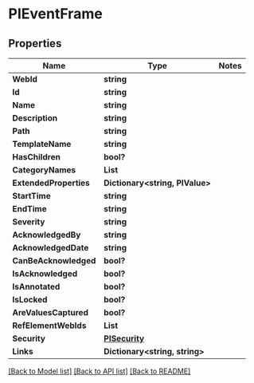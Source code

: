 # PIEventFrame

## Properties
Name | Type | Notes
------------ | ------------- | -------------
**WebId** | **string**
**Id** | **string**
**Name** | **string**
**Description** | **string**
**Path** | **string**
**TemplateName** | **string**
**HasChildren** | **bool?**
**CategoryNames** | **List<string>**
**ExtendedProperties** | **Dictionary<string, PIValue>**
**StartTime** | **string**
**EndTime** | **string**
**Severity** | **string**
**AcknowledgedBy** | **string**
**AcknowledgedDate** | **string**
**CanBeAcknowledged** | **bool?**
**IsAcknowledged** | **bool?**
**IsAnnotated** | **bool?**
**IsLocked** | **bool?**
**AreValuesCaptured** | **bool?**
**RefElementWebIds** | **List<string>**
**Security** | **[**PISecurity**](../Model/PISecurity.md)**
**Links** | **Dictionary<string, string>**

[[Back to Model list]](../../README.md#documentation-for-models) [[Back to API list]](../../README.md#documentation-for-api-endpoints) [[Back to README]](../../README.md)
